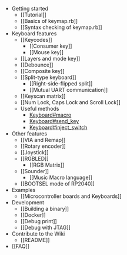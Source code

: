 * Getting started
  * [[Tutorial]]
  * [[Basics of keymap.rb]]
  * [[Syntax checking of keymap.rb]]
* Keyboard features
  * [[Keycodes]]
    * [[Consumer key]]
    * [[Mouse key]]
  * [[Layers and mode key]]
  * [[Debounce]]
  * [[Composite key]]
  * [[Split-type keyboard]]
    * [[Right-side-flipped split]]
    * [[Mutual UART communication]]
  * [[Keyscan matrix]]
  * [[Num Lock, Caps Lock and Scroll Lock]]
  * Useful methods
    * [Keyboard#macro](/picoruby/prk_firmware/wiki/Keyboard-macro)
    * [Keyboard#send_key](/picoruby/prk_firmware/wiki/Keyboard-send_key)
    * [Keyboard#inject_switch](/picoruby/prk_firmware/wiki/Keyboard-inject_switch)
* Other features
  * [[VIA and Remap]]
  * [[Rotary encoder]]
  * [[Joystick]]
  * [[RGBLED]]
    * [[RGB Matrix]]
  * [[Sounder]]
    * [[Music Macro language]]
  * [[BOOTSEL mode of RP2040]]
* Examples
  * [[Microcontroller boards and Keyboards]]
* Development
  * [[Building a binary]]
  * [[Docker]]
  * [[Debug print]]
  * [[Debug with JTAG]]
* Contribute to the Wiki
  * [[README]]
* [[FAQ]]
